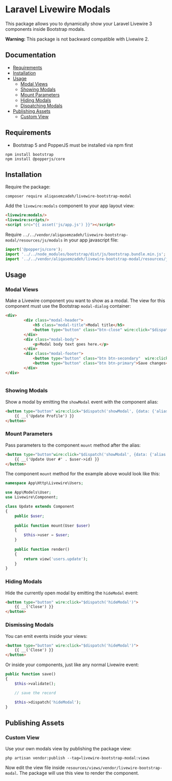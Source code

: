 # Laravel Livewire Modals

This package allows you to dynamically show your Laravel Livewire 3 components inside Bootstrap modals.

 **Warning:** This package is not backward compatible with Livewire 2.

## Documentation

- [Requirements](#requirements)
- [Installation](#installation)
- [Usage](#usage)
    - [Modal Views](#modal-views)
    - [Showing Modals](#showing-modals)
    - [Mount Parameters](#mount-parameters)
    - [Hiding Modals](#hiding-modals)
    - [Dispatching Modals](#dispatching-modals)
- [Publishing Assets](#publishing-assets)
    - [Custom View](#custom-view)

## Requirements

- Bootstrap 5 and PopperJS must be installed via npm first
```console
npm install bootstrap
npm install @popperjs/core
```

## Installation


Require the package:

```console
composer require aliqasemzadeh/livewire-bootstrap-modal
```

Add the `livewire:modals` component to your app layout view:

```html
<livewire:modals/>
<livewire:scripts/>
<script src="{{ asset('js/app.js') }}"></script>
```

Require `../../vendor/aliqasemzadeh/livewire-bootstrap-modal/resources/js/modals` in your app javascript file:

```javascript
import('@popperjs/core');
import '../../node_modules/bootstrap/dist/js/bootstrap.bundle.min.js';
import '../../vendor/aliqasemzadeh/livewire-bootstrap-modal/resources/js/modals.js';
```

## Usage

### Modal Views

Make a Livewire component you want to show as a modal. The view for this component must use the Bootstrap `modal-dialog` container:

```html
<div>
        <div class="modal-header">
            <h5 class="modal-title">Modal title</h5>
            <button type="button" class="btn-close" wire:click="$dispatch('hideModal')" aria-label="Close"></button>
        </div>
        <div class="modal-body">
            <p>Modal body text goes here.</p>
        </div>
        <div class="modal-footer">
            <button type="button" class="btn btn-secondary"  wire:click="$dispatch('hideModal')">Close</button>
            <button type="button" class="btn btn-primary">Save changes</button>
        </div>
</div>
 
```

### Showing Modals

Show a modal by emitting the `showModal` event with the component alias:

```html
<button type="button" wire:click="$dispatch('showModal', {data: {'alias' : 'livewire.modal.user','params' :{'user':'Ali Qasemzadeh'}}})">
    {{ __('Update Profile') }}
</button>
```

### Mount Parameters

Pass parameters to the component `mount` method after the alias:

```html
<button type="button"wire:click="$dispatch('showModal', {data: {'alias' : 'livewire.modal.user','params' :{'user':'Ali Qasemzadeh'}}})">
    {{ __('Update User #' . $user->id) }}
</button>
```

The component `mount` method for the example above would look like this: 

```php
namespace App\Http\Livewire\Users;

use App\Models\User;
use Livewire\Component;

class Update extends Component
{
    public $user;
    
    public function mount(User $user)
    {
        $this->user = $user;
    }
    
    public function render()
    {
        return view('users.update');
    }
}
```

### Hiding Modals

Hide the currently open modal by emitting the `hideModal` event:

```html
<button type="button" wire:click="$dispatch('hideModal')">
    {{ __('Close') }}
</button>
```


### Dismissing Modals

You can emit events inside your views:

```html
<button type="button" wire:click="$dispatch('hideModal')">
    {{ __('Close') }}
</button>
```

Or inside your components, just like any normal Livewire event:

```php
public function save()
{
    $this->validate();

    // save the record

    $this->dispatch('hideModal');
}
```

## Publishing Assets

### Custom View

Use your own modals view by publishing the package view:

```console
php artisan vendor:publish --tag=livewire-bootstrap-modal:views
```

Now edit the view file inside `resources/views/vendor/livewire-bootstrap-modal`. The package will use this view to render the component.

